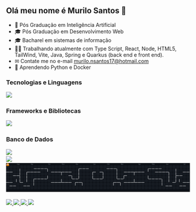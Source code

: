 ## Olá meu nome é Murilo Santos 🚀

- 🔁 Pós Graduação em Inteligência Artificial
- 🎓 Pós Graduação em Desenvolvimento Web
- 🎓 Bacharel em sistemas de informação
- 👨‍💻 Trabalhando atualmente com Type Script, React, Node, HTML5, TailWind, Vite, Java, Spring e Quarkus (back end e front end). 
- ✉ Contate me no e-mail murilo.nsantos17@hotmail.com 
- 📘 Aprendendo Python e Docker

### Tecnologias e Linguagens
<img src="https://skillicons.dev/icons?i=html,css,js,ts,java,docker"/>

### Frameworks e Bibliotecas
<img src="https://skillicons.dev/icons?i=react,spring,nextjs,redux,flutter"/>

### Banco de Dados
<img src="https://skillicons.dev/icons?i=postgres,mysql,sqlite,prisma"/>

<div align="left">
  <a href="https://github.com/MuriloNSantos17">
  <img height="180em" src="https://github-readme-stats.vercel.app/api/top-langs/?username=MuriloNSantos17&layout=compact&langs_count=7&theme=dracula"/>
</div>
    
<img src="https://raw.githubusercontent.com/eduardavieira-dev/eduardavieira-dev/output/pacman-contribution-graph-dark.svg" />
    
<div style="display: inline_block"> <br>
  <a href="https://www.facebook.com/murilo.nsantos17/" target="_blank">
    <img src="https://img.shields.io/badge/Facebook-1877F2?style=for-the-badge&logo=facebook&logoColor=white" target="_blank">
  </a>
  
  <a href="https://api.whatsapp.com/send?phone=5541995853913" target="_blank">
    <img src="https://img.shields.io/badge/WhatsApp-25D366?style=for-the-badge&logo=whatsapp&logoColor=white" target="_blank">
  </a>
  
  <a href="https://www.linkedin.com/in/murilo-nunes-dos-santos-3422a0140/" target="_blank">
    <img src="https://img.shields.io/badge/LinkedIn-0077B5?style=for-the-badge&logo=linkedin&logoColor=white" target="_blank">
  </a>
  
  <a href="https://www.instagram.com/murilo.nsantos/" target="_blank">
    <img src="https://img.shields.io/badge/Instagram-E4405F?style=for-the-badge&logo=instagram&logoColor=white" target="_blank">
  </a>
</div>
